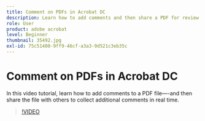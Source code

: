 ```yaml
---
title: Comment on PDFs in Acrobat DC
description: Learn how to add comments and then share a PDF for review with others
role: User
product: adobe acrobat
level: Beginner
thumbnail: 35492.jpg
exl-id: 75c51400-9ff9-46cf-a3a3-9d521c3eb35c
---
```

# Comment on PDFs in Acrobat DC

In this video tutorial, learn how to add comments to a PDF file—-and then share the file with others to collect additional comments in real time.

>[!VIDEO](https://video.tv.adobe.com/v/35492?hidetitle=true)
